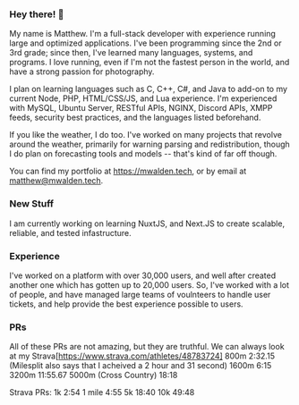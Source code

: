 ### Hey there! 👋

  My name is Matthew. I'm a full-stack developer with experience running large and optimized applications. I've been programming since the 2nd or 3rd grade; since then, I've learned many languages, systems, and programs. I love running, even if I'm not the fastest person in the world, and have a strong passion for photography.
  
  I plan on learning languages such as C, C++, C#, and Java to add-on to my current Node, PHP, HTML/CSS/JS, and Lua experience. I'm experienced with MySQL, Ubuntu Server, RESTful APIs, NGINX, Discord APIs, XMPP feeds, security best practices, and the languages listed beforehand.
  
  If you like the weather, I do too. I've worked on many projects that revolve around the weather, primarily for warning parsing and redistribution, though I do plan on forecasting tools and models -- that's kind of far off though.
  
  You can find my portfolio at https://mwalden.tech, or by email at matthew@mwalden.tech.

### New Stuff

I am currently working on learning NuxtJS, and Next.JS to create scalable, reliable, and tested infastructure.

### Experience

I've worked on a platform with over 30,000 users, and well after created another one which has gotten up to 20,000 users. So, I've worked with a lot of people, and have managed large teams of voulnteers to handle user tickets, and help provide the best experience possible to users.

### PRs

All of these PRs are not amazing, but they are truthful. We can always look at my Strava[https://www.strava.com/athletes/48783724]
800m 2:32.15 (Milesplit also says that I acheived a 2 hour and 31 second)
1600m 6:15
3200m 11:55.67
5000m (Cross Country) 18:18

Strava PRs:
1k 2:54
1 mile 4:55
5k 18:40
10k 49:48
